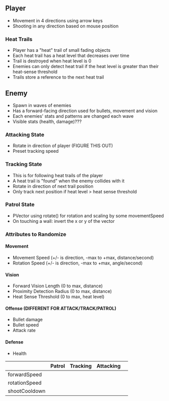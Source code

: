 ## Player
- Movement in 4 directions using arrow keys
- Shooting in any direction based on mouse position

### Heat Trails
- Player has a "heat" trail of small fading objects
- Each heat trail has a heat level that decreases over time
- Trail is destroyed when heat level is 0
- Enemies can only detect heat trail if the heat level is greater than their heat-sense threshold
- Trails store a reference to the next heat trail

## Enemy
- Spawn in waves of enemies
- Has a forward-facing direction used for bullets, movement and vision
- Each enemies' stats and patterns are changed each wave
- Visible stats (health, damage)???
### Attacking State
- Rotate in direction of player (FIGURE THIS OUT)
- Preset tracking speed

### Tracking State
- This is for following heat trails of the player
- A heat trail is "found" when the enemy collides with it
- Rotate in direction of next trail position
- Only track next position if heat level > heat sense threshold

### Patrol State
- PVector using rotate() for rotation and scaling by some movementSpeed
- On touching a wall: invert the x or y of the vector

### Attributes to Randomize
#### Movement
- Movement Speed (+/- is direction, -max to +max, distance/second)
- Rotation Speed (+/- is direction, -max to +max, angle/second)
#### Vision
- Forward Vision Length (0 to max, distance)
- Proximity Detection Radius (0 to max, distance)
- Heat Sense Threshold (0 to max, heat level)
#### Offense (DIFFERENT FOR ATTACK/TRACK/PATROL)
- Bullet damage
- Bullet speed
- Attack rate
#### Defense
- Health





|               | Patrol | Tracking | Attacking |   |
|---------------|:------:|---------:|-----------|---|
| forwardSpeed  |        |          |           |   |
| rotationSpeed |        |          |           |   |
| shootCooldown |        |          |           |   |

